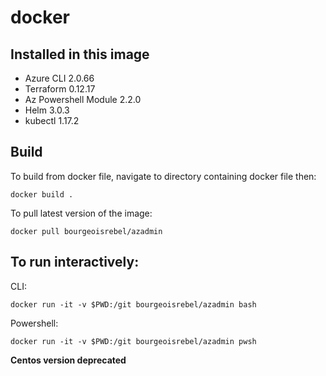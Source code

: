 # docker

## Installed in this image

- Azure CLI 2.0.66
- Terraform 0.12.17
- Az Powershell Module 2.2.0 
- Helm 3.0.3
- kubectl 1.17.2

## Build
To build from docker file, navigate to directory containing docker file then:

``` docker build . ```

To pull latest version of the image:

``` docker pull bourgeoisrebel/azadmin ```

## To run interactively:

CLI:

``` docker run -it -v $PWD:/git bourgeoisrebel/azadmin bash ```

Powershell: 

``` docker run -it -v $PWD:/git bourgeoisrebel/azadmin pwsh ```

**Centos version deprecated**
